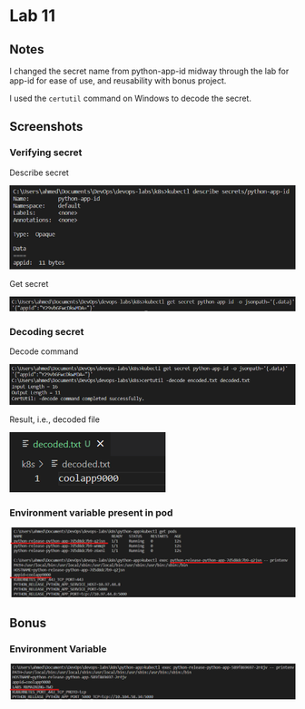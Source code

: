 # Lab 11

## Notes

I changed the secret name from python-app-id midway through the lab for app-id for ease of use, and reusability with bonus project.

I used the `certutil` command on Windows to decode the secret.

## Screenshots

### Verifying secret

Describe secret

![Describe secret](../screenshots/lab11/desribe-app-id-secret.png)

Get secret

![Get secret](../screenshots/lab11/get-secret.png)

### Decoding secret

Decode command

![Decode command](../screenshots/lab11/decode-command.png)

Result, i.e., decoded file

![Decoded file](../screenshots/lab11/decoded-file.png)

### Environment variable present in pod

![Environment variable present in pod](../screenshots/lab11/appid-env-var.png)

## Bonus

### Environment Variable

![Bonus Environment Variable](../screenshots/lab11/bonus-env-var.png)
